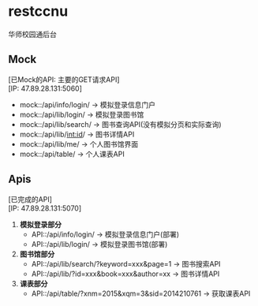 # restccnu

华师校园通后台

## Mock
[已Mock的API: 主要的GET请求API]<br/>
[IP: 47.89.28.131:5060]

+ mock::/api/info/login/ -> 模拟登录信息门户
+ mock::/api/lib/login/ -> 模拟登录图书馆
+ mock::/api/lib/search/ -> 图书查询API(没有模拟分页和实际查询)
+ mock::/api/lib/<int:id>/ -> 图书详情API
+ mock::/api/lib/me/ -> 个人图书馆界面
+ mock::/api/table/ -> 个人课表API

## Apis
[已完成的API] <br/>
[IP: 47.89.28.131:5070]

1. **模拟登录部分**
    + API::/api/info/login/                             -> 模拟登录信息门户(部署)
    + API::/api/lib/login/                              -> 模拟登录图书馆(部署)
2. **图书馆部分**
    + API::/api/lib/search/?keyword=xxx&page=1          -> 图书搜索API
    + API::/api/lib/?id=xxx&book=xxx&author=xx          -> 图书详情API
3. **课表部分**
    + API::/api/table/?xnm=2015&xqm=3&sid=2014210761    -> 获取课表API

